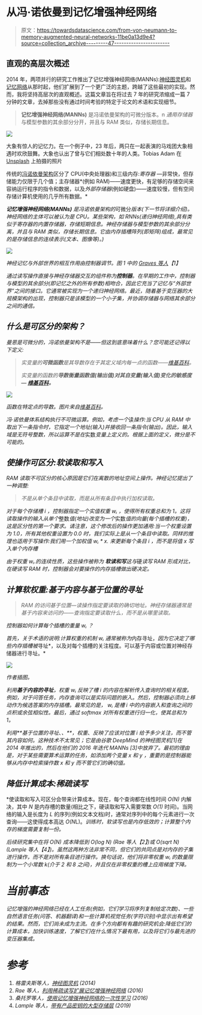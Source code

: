# 从冯·诺依曼到记忆增强神经网络

> 原文：<https://towardsdatascience.com/from-von-neumann-to-memory-augmented-neural-networks-11be0a13d9e4?source=collection_archive---------47----------------------->

## 直观的高层次概述

2014 年，两项并行的研究工作推出了记忆增强神经网络(MANNs):[神经图灵机](https://arxiv.org/pdf/1410.5401.pdf)和[记忆网络](https://arxiv.org/abs/1410.3916)从那时起，他们扩展到了一个更广泛的主题，跨越了这些最初的实现。然而，我将坚持高层次的直观概述。这篇文章旨在将过去 7 年的研究浓缩成一篇 7 分钟的文章，去掉那些没有通过时间考验的特定于论文的术语和实现细节。

> **记忆增强神经网络(MANNs)** 是冯诺依曼架构的可微分版本。n *通用存储器*与模型参数的其余部分分开，并且与 RAM 类似，存储长期信息。

![](img/49cb272b3f631e0dc3ddfacf28ae25de.png)

大象有惊人的记忆力。在一个例子中，23 年后，两只在一起表演的马戏团大象相遇时欢欣鼓舞。大象也认出了曾与它们相处数十年的人类。Tobias Adam 在 [Unsplash](https://unsplash.com?utm_source=medium&utm_medium=referral) 上拍摄的照片

传统的[冯诺依曼架构](https://en.wikipedia.org/wiki/Von_Neumann_architecture)区分了 CPU(中央处理器)和三级内存:*寄存器* —非常快，但存储能力仅限于几个值；主存储器*(例如 RAM)——速度更快，有足够的存储空间来容纳运行程序的指令和数据，以及*外部存储器*(例如硬盘)——速度较慢，但有空间存储计算机使用的几乎所有数据。*

***记忆增强神经网络(MANNs)** 是冯诺依曼架构的*可微分*版本(下一节将详细介绍)。神经网络的主体可以被认为是 CPU。某些架构，如 RNNs(递归神经网络),具有类似于寄存器的内置存储器，存储短期信息。*神经存储器*与模型参数的其余部分分离，并且与 RAM 类似，存储长期信息。它由内存插槽阵列(即矩阵)组成，最常见的是存储信息的连续表示(文本、图像等)。)*

*![](img/f63767eea705324733b8d20b81c3d286.png)*

*神经记忆与外部世界的相互作用由控制器调节。图 1 中的 [Graves 等人](https://arxiv.org/pdf/1410.5401.pdf)【1】*

*通过读写操作直接与神经存储器交互的组件称为**控制器**。在早期的工作中，控制器与模型的其余部分(即记忆之外的所有参数)相吻合，因此它充当了记忆与“外部世界”之间的接口。它通常被实现为一个递归神经网络。最近，随着基于变压器的大规模架构的出现，控制器只是该模型的一个小子集，并协调存储器与网络其余部分之间的通信。*

## *什么是可区分的架构？*

*曼恩是可微分的，冯诺依曼架构不是——但这到底意味着什么？您可能还记得以下定义:*

> *实变量的**可微函数**是其导数存在于其定义域内每一点的函数——[维基百科](https://en.wikipedia.org/wiki/Differentiable_function)。*
> 
> *实变量的函数的**导数衡量函数值(输出值)对其自变量(输入值)变化的敏感度— [维基百科](https://en.wikipedia.org/wiki/Derivative)。***

*![](img/ba2e608f5af426bebb9f2bfbd942a853.png)*

*函数在特定点的导数。图片来自[维基百科](https://en.wikipedia.org/wiki/Derivative)。*

*冯·诺依曼体系结构执行不可微运算。例如，考虑一个*读*操作:当 CPU 从 RAM 中取出下一条指令时，它指定一个地址(输入)并接收回一条指令(输出)。因此，输入域是无符号整数，所以运算不是在*实数*变量上定义的。根据上面的定义，微分是不可能的。*

## *使操作可区分:*软*读取和写入*

*RAM 读取不可区分的核心原因是它们在离散的地址空间上操作。神经记忆提出了一种调整:*

> *不是从单个条目中读取，而是从所有条目中执行加权读取。*

*对于每个存储槽 *i* ，控制器指定一个实值权重 *wᵢ* ，使得所有权重总和为 1。这将读取操作的输入从单个*整数*值(地址)改变为一个*实数*值的向量(每个插槽的权重)，这是区分性的第一个要求。请注意，这个修改后的操作更加通用:当一个权重设置为 1.0，所有其他权重设置为 0.0 时，我们实际上是从一个条目中读取。同样的推理也适用于写操作:我们用一个加权值 *wᵢ * x.* 来更新每个条目 *i* ，而不是将值 *x* 写入单个内存槽*

*由于权重 *wᵢ.的连续性质，这些操作被称为 ***软*读和写***这与*硬*读写 RAM 形成对比，在硬读写 RAM 时，控制器会对要操作的内存插槽做出硬决定。*

## *计算软权重:基于内容与基于位置的寻址*

> *RAM 的访问基于位置—读操作指定要读取的确切地址。神经存储器通常是基于内容来访问的——查询指定要读取什么，而不是从哪里读取。*

*控制器如何计算每个插槽的重量 *wᵢ* ？*

*首先，关于术语的说明:计算权重的机制 *wᵢ* 通常被称为*内存寻址，*因为它决定了哪些内存插槽被*寻址*，以及对每个插槽的关注程度。可以基于内容或位置对神经存储器进行寻址。*

*![](img/05ef7bd800b0c129385793c4382959ed.png)*

*作者插图。*

*利用**基于内容的寻址**，权重 *wᵢ* 反映了槽 *i* 的内容在解析传入查询时的相关程度。例如，对于问答任务，内存查询可以是实际问题的嵌入。然后，控制器必须向上移动作为候选答案的内存插槽。最常见的是， *wᵢ* 是槽 *i* 中的内容嵌入和查询之间的点积或余弦相似性。最后，通过 softmax 对所有权重进行归一化，使其总和为 1。*

*利用**基于位置的寻址*、*、**，权重*、*反映了应该对位置 *i* 给予多少关注，而不管其内容如何。这种技术不太常见；它是由谷歌 DeepMind 的神经图灵机[1]在 2014 年推出的，然后在他们的 2016 年迭代 MANNs [3]中放弃了。最初的理由是，对于某些需要算术运算的任务，如添加两个变量 *x* 和 *y* ，重要的是控制器能够从内存中检索操作数 *x* 和 *y* 而不管它们的确切值。*

## *降低计算成本:稀疏读写*

*使读取和写入可区分会带来计算成本。现在，每个查询都在线性时间 *O(N)* 内解决，其中 *N* 是内存槽的数量(相比之下，硬读取和写入需要常数 *O(1)* 时间)。当网络的输入是长度为 *L* 的序列(例如文本文档)时，通常对序列中的每个元素进行一次查询——这使得成本高达 *O(N*L)。*训练时，软读写也是内存低效的；计算整个内存的梯度需要复制一份。*

*后续研究集中在将 *O(N)* 成本降低到 *O(log N)* (Rae 等人【2】)或 *O(sqrt N)* (Lample 等人【4】)。虽然这两种方法非常不同，但它们的共同点是对内存的子集进行操作，而不是对所有条目进行操作。换句话说，他们将非零权重 *wᵢ* 的数量限制为一个小常数 k(介于 2 和 8 之间)，并且仅在非零权重的槽上应用梯度下降。*

# *当前事态*

*记忆增强的神经网络已经在人工任务(例如，它们学习将序列复制给定次数)、一些自然语言任务(问答、机器翻译)和一些计算机视觉任务(字符识别)中显示出有希望的结果。然而，它们尚未成为主流。在多个方向都有有趣的研究机会:降低它们的计算成本，加快训练速度，了解它们在什么情况下最有用，以及将它们与最先进的变压器集成。*

# *参考*

1.  *格雷夫斯等人，[神经图灵机](https://arxiv.org/pdf/1410.5401.pdf) (2014)*
2.  *Rae 等人，[利用稀疏读写扩展记忆增强神经网络](https://arxiv.org/pdf/1610.09027.pdf) (2016)*
3.  *桑托罗等人，[使用记忆增强神经网络的一次性学习](https://arxiv.org/pdf/1605.06065.pdf) (2016)*
4.  *Lample 等人，[带有产品密钥的大型存储层](https://arxiv.org/pdf/1907.05242.pdf) (2019)*